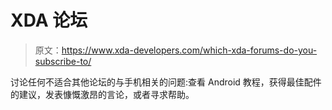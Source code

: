 # XDA 论坛

> 原文：<https://www.xda-developers.com/which-xda-forums-do-you-subscribe-to/>

讨论任何不适合其他论坛的与手机相关的问题:查看 Android 教程，获得最佳配件的建议，发表慷慨激昂的言论，或者寻求帮助。